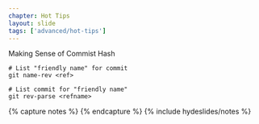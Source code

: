 ```yaml
---
chapter: Hot Tips
layout: slide
tags: ['advanced/hot-tips']
---
```


Making Sense of Commist Hash

	# List "friendly name" for commit
	git name-rev <ref>
	
	# List commit for "friendly name"
	git rev-parse <refname>


{% capture notes %}
{% endcapture %}
{% include hydeslides/notes %}

